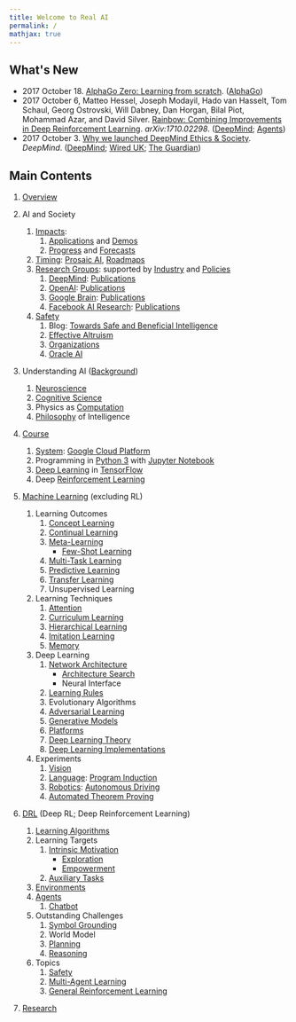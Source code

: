 ```yaml
---
title: Welcome to Real AI
permalink: /
mathjax: true
---
```


## What's New

* 2017 October 18. [AlphaGo Zero: Learning from scratch](https://deepmind.com/blog/alphago-zero-learning-scratch/). ([AlphaGo](https://deepmind.com/research/alphago/))
* 2017 October 6, Matteo Hessel, Joseph Modayil, Hado van Hasselt, Tom Schaul, Georg Ostrovski, Will Dabney, Dan Horgan, Bilal Piot, Mohammad Azar, and David Silver. [Rainbow: Combining Improvements in Deep Reinforcement Learning](https://arxiv.org/abs/1710.02298). *arXiv:1710.02298*. ([DeepMind](research-groups/deepmind.md); [Agents](DRL/agents.md))
* 2017 October 3. [Why we launched DeepMind Ethics & Society](https://deepmind.com/blog/why-we-launched-deepmind-ethics-society/). *DeepMind*. ([DeepMind](research-groups/deepmind.md); [Wired UK](http://www.wired.co.uk/article/deepmind-ethics-and-society-artificial-intelligence); [The Guardian](https://www.theguardian.com/technology/2017/jan/26/google-deepmind-ai-ethics-board))

## Main Contents

1. [Overview](overview.md)
2. AI and Society
    1. [Impacts](http://realai.org/impacts/):
        1. [Applications](http://realai.org/applications/) and [Demos](http://realai.org/demos/)
        2. [Progress](http://realai.org/progress/) and [Forecasts](http://realai.org/forecasts/)
    2. [Timing](http://realai.org/timing/): [Prosaic AI](http://realai.org/prosaic/), [Roadmaps](http://realai.org/roadmaps/)
    3. [Research Groups](http://realai.org/research-groups/): supported by [Industry](http://realai.org/industry/) and [Policies](http://realai.org/policies/)
        1. [DeepMind](http://realai.org/research-groups/deepmind/): [Publications](http://realai.org/research-groups/publications/deepmind/)
        2. [OpenAI](http://realai.org/research-groups/openai/): [Publications](http://realai.org/research-groups/publications/openai/)
        3. [Google Brain](http://realai.org/research-groups/google-brain/): [Publications](http://realai.org/research-groups/publications/google-brain/)
        4. [Facebook AI Research](http://realai.org/research-groups/facebook-AI-research/): [Publications](http://realai.org/research-groups/publications/facebook-AI-research/)
    4. [Safety](http://realai.org/safety/)
        1. Blog: [Towards Safe and Beneficial Intelligence](http://realai.org/blog/towards-safe-and-beneficial-intelligence/)
        2. [Effective Altruism](http://realai.org/safety/effective-altruism/)
        3. [Organizations](http://realai.org/safety/organizations/)
        4. [Oracle AI](http://realai.org/safety/oracle-ai/)
 
3. Understanding AI ([Background](http://realai.org/background/))
    1. [Neuroscience](http://realai.org/background/neuroscience/) 
    2. [Cognitive Science](http://realai.org/background/cognitive-science/)
    3. Physics as [Computation](http://realai.org/background/computation/)
    4. [Philosophy](background/philosophy/README.md) of Intelligence

4. [Course](http://realai.org/course/)
    1. [System](http://realai.org/course/system/): [Google Cloud Platform](http://realai.org/course/google-cloud-platform/)
    2. Programming in [Python 3](http://realai.org/course/python/) with [Jupyter Notebook](http://realai.org/course/jupyter/)
    3. [Deep Learning](http://realai.org/course/deep-learning/) in [TensorFlow](http://realai.org/course/tensorflow/)
    4. Deep [Reinforcement Learning](http://realai.org/course/reinforcement-learning/)

5. [Machine Learning](machine-learning/README.md) (excluding RL)
    1. Learning Outcomes
        1. [Concept Learning](http://realai.org/concept-learning/)
        2. [Continual Learning](http://realai.org/continual-learning/)
        3. [Meta-Learning](http://realai.org/meta-learning/)
            * [Few-Shot Learning](http://realai.org/few-shot-learning/)
        4. [Multi-Task Learning](http://realai.org/multi-task-learning/)
        5. [Predictive Learning](http://realai.org/predictive-learning/)
        6. [Transfer Learning](http://realai.org/transfer-learning/)
        7. Unsupervised Learning
    2. Learning Techniques
        1. [Attention](http://realai.org/attention/)
        2. [Curriculum Learning](http://realai.org/curriculum-learning/)
        3. [Hierarchical Learning](http://realai.org/hierarchical-learning/)
        4. [Imitation Learning](http://realai.org/imitation-learning/)
        5. [Memory](http://realai.org/memory/)
    3. Deep Learning
        1. [Network Architecture](http://realai.org/network-architecture/)
            * [Architecture Search](http://realai.org/architecture-search/)
            * Neural Interface
        2. [Learning Rules](http://realai.org/learning-rules/)
        3. Evolutionary Algorithms
        4. [Adversarial Learning](http://realai.org/adversarial-learning/)
        5. [Generative Models](http://realai.org/generative-models/)
        6. [Platforms](http://realai.org/learning-platforms/)
        7. [Deep Learning Theory](http://realai.org/deep-learning-theory/)
        8. [Deep Learning Implementations](http://realai.org/deep-learning/implementation/)
    4. Experiments
        1. [Vision](http://realai.org/computer-vision/)
        2. [Language](http://realai.org/NLP/): [Program Induction](http://realai.org/program-induction/)
        3. [Robotics](http://realai.org/robotics/): [Autonomous Driving](machine-learning/autonomous-driving.md)
        4. [Automated Theorem Proving](http://realai.org/automated-theorem-proving/)
 
6. [DRL](DRL/README.md) (Deep RL; Deep Reinforcement Learning)
    1. [Learning Algorithms](DRL/learning-algorithms.md)
    2. Learning Targets
        1. [Intrinsic Motivation](DRL/intrinsic-motivation.md)
            * [Exploration](DRL/exploration.md)
            * [Empowerment](DRL/empowerment.md)
        2. [Auxiliary Tasks](DRL/auxiliary-tasks.md)
    3. [Environments](DRL/environments.md)
    4. [Agents](DRL/agents.md)
        1. [Chatbot](http://realai.org/chatbot/)
    5. Outstanding Challenges
        1. [Symbol Grounding](http://realai.org/symbol-grounding/)
        2. World Model
        3. [Planning](http://realai.org/planning/)
        4. [Reasoning](http://realai.org/reasoning/)
    6. Topics
        1. [Safety](DRL/safety.md)
        2. [Multi-Agent Learning](multi-agent-learning.md)
        3. [General Reinforcement Learning](DRL/general.md)

7. [Research](http://realai.org/research/)

